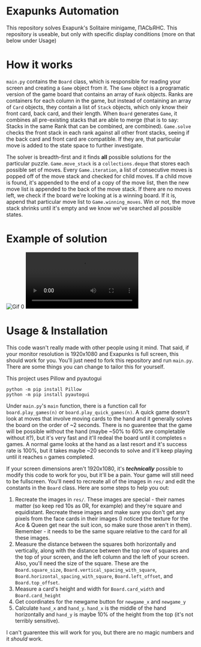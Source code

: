 # Exapunks Automation

This repository solves Exapunk's Solitaire minigame, ПАСЬЯНС. This repository is useable, but only with specific display conditions (more on that below under Usage)

# How it works
`main.py` contains the `Board` class, which is responsible for reading your screen and creating a `Game` object from it. The `Game` object is a programatic version of the game board that contains an array of `Rank` objects. Ranks are containers for each column in the game, but instead of containing an array of `Card` objects, they contain a list of `Stack` objects, which only know their front card, back card, and their length. When `Board` generates `Game`, it combines all pre-existing stacks that are able to merge (that is to say: Stacks in the same Rank that can be combined, are combined). `Game.solve` checks the front stack in each rank against all other front stacks, seeing if the back card and front card are compatible. If they are, that particular move is added to the state space to further investigate.

The solver is breadth-first and it finds **all** possible solutions for the particular puzzle. `Game.move_stack` is a `collections.deque` that stores each possible set of moves. Every `Game.iteration`, a list of consecutive moves is popped off of the move stack and checked for child moves. If a child move is found, it's appended to the end of a copy of the move list, then the new move list is appended to the back of the move stack. If there are no moves left, we check if the board we're looking at is a winning board. If it is, append that particular move list to `Game.winning_moves`. Win or not, the move stack shrinks until it's empty and we know we've searched all possible states.

# Example of solution
![Gif 0](https://i.imgur.com/mjwmnwt.gif)
![Gif 1](https://i.imgur.com/ToIFprx.mp4)

# Usage & Installation
This code wasn't really made with other people using it mind. That said, if your monitor resolution is 1920x1080 and Exapunks is full screen, this should work for you. You'll just need to fork this repository and run `main.py`. There are some things you can change to tailor this for yourself.

This project uses Pillow and pyautogui
```
python -m pip install Pillow
python -m pip install pyautogui
```

Under `main.py`'s `main` function, there is a function call for `board.play_games(n)` or `board.play_quick_games(n)`. A quick game doesn't look at moves that involve moving cards to the hand and it generally solves the board on the order of ~2 seconds. There is no guarentee that the game will be possible without the hand (maybe ~50% to 60% are completable without it?), but it's very fast and it'll redeal the board until it completes `n` games. A normal game looks at the hand as a last resort and it's success rate is 100%, but it takes maybe ~20 seconds to solve and it'll keep playing until it reaches `n` games completed.

If your screen dimensions aren't 1920x1080, it's ***technically*** possible to modify this code to work for you, but it'll be a pain. Your game will still need to be fullscreen. You'll need to recreate all of the images in `res/` and edit the constants in the `Board` class. Here are some steps to help you out:
1. Recreate the images in `res/`. These images are special - their names matter (so keep red 10s as 0R, for example) and they're square and equidistant. Recreate these images and make sure you don't get any pixels from the face cards in their images (I noticed the texture for the Ace & Queen get near the suit icon, so make sure those aren't in them). Remember - it needs to be the same square relative to the card for all these images.
2. Measure the distance between the squares both horizontally and vertically, along with the distance between the top row of squares and the top of your screen, and the left column and the left of your screen. Also, you'll need the size of the square. These are the `Board.square_size`, `Board.vertical_spacing_with_square`, `Board.horizontal_spacing_with_square`, `Board.left_offset`, and `Board.top_offset`.
3. Measure a card's height and width for `Board.card_width` and `Board.card_height`
4. Get coordinates for the newgame button for `newgame_x` and `newgame_y`
5. Calculate `hand_x` and `hand_y`. `hand_x` is the middle of the hand horizontally and `hand_y` is maybe 10% of the height from the top (it's not terribly sensitive).

I can't guarentee this will work for you, but there are no magic numbers and it *should* work.
